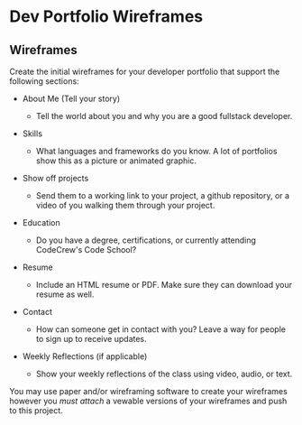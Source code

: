 # Dev Portfolio Wireframes

## Wireframes
Create the initial wireframes for your developer portfolio that support the following sections:

- About Me (Tell your story)
  - Tell the world about you and why you are a good fullstack developer.

- Skills
  - What languages and frameworks do you know. A lot of portfolios show this as a picture or animated graphic.

- Show off projects
  - Send them to a working link to your project, a github repository, or a video of you walking them through your project.

- Education
  - Do you have a degree, certifications, or currently attending CodeCrew's Code School?

- Resume
  - Include an HTML resume or PDF. Make sure they can download your resume as well.

- Contact
  - How can someone get in contact with you? Leave a way for people to sign up to receive updates. 

- Weekly Reflections (if applicable)
  - Show your weekly reflections of the class using video, audio, or text.

You may use paper and/or wireframing software to create your wireframes however you *must attach* a vewable versions of your wireframes and push to this project.
